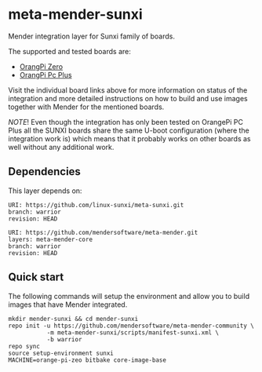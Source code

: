 # meta-mender-sunxi

Mender integration layer for Sunxi family of boards.

The supported and tested boards are:

- [OrangPi Zero](https://hub.mender.io/t/orangepi-zero/142/3)
- [OrangPi Pc Plus](https://hub.mender.io/t/orangepi-pc-plus/73/2)

Visit the individual board links above for more information on status of the
integration and more detailed instructions on how to build and use images
together with Mender for the mentioned boards.

*NOTE*! Even though the integration has only been tested on OrangePi PC Plus
all the SUNXI boards share the same U-boot configuration
(where the integration work is) which means that it probably works on other
boards as well without any additional work.

## Dependencies

This layer depends on:

```
URI: https://github.com/linux-sunxi/meta-sunxi.git
branch: warrior
revision: HEAD
```

```
URI: https://github.com/mendersoftware/meta-mender.git
layers: meta-mender-core
branch: warrior
revision: HEAD
```

## Quick start

The following commands will setup the environment and allow you to build images
that have Mender integrated.


```
mkdir mender-sunxi && cd mender-sunxi
repo init -u https://github.com/mendersoftware/meta-mender-community \
           -m meta-mender-sunxi/scripts/manifest-sunxi.xml \
           -b warrior
repo sync
source setup-environment sunxi
MACHINE=orange-pi-zeo bitbake core-image-base

```


